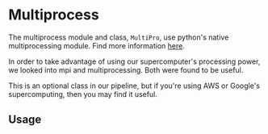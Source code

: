 Multiprocess
=============
The multiprocess module and class, `MultiPro`, use python's native multiprocessing
module. Find more information [here](https://docs.python.org/3.6/library/multiprocessing.html).

In order to take advantage of using our supercomputer's processing power, we
looked into mpi and multiprocessing. Both were found to be useful.

This is an optional class in our pipeline, but if you're using AWS or Google's
supercomputing, then you may find it useful.

Usage
------